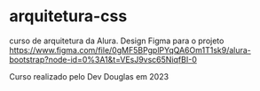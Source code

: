 # arquitetura-css
curso de arquitetura da Alura. 
Design Figma para o projeto
https://www.figma.com/file/0gMF5BPgplPYqQA6Om1T1sk9/alura-bootstrap?node-id=0%3A1&t=VEsJ9vsc65NiqfBI-0

Curso realizado pelo Dev Douglas em 2023